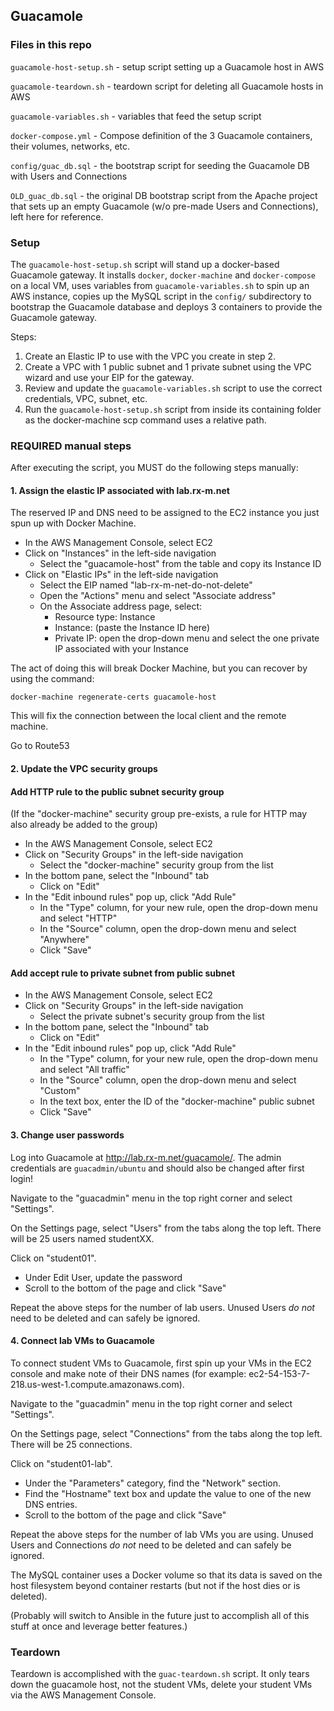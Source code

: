 ## Guacamole


### Files in this repo

`guacamole-host-setup.sh` - setup script setting up a Guacamole host in AWS

`guacamole-teardown.sh` - teardown script for deleting all Guacamole hosts in AWS

`guacamole-variables.sh` - variables that feed the setup script

`docker-compose.yml` - Compose definition of the 3 Guacamole containers, their volumes, networks, etc.

`config/guac_db.sql` - the bootstrap script for seeding the Guacamole DB with Users and Connections

`OLD_guac_db.sql` - the original DB bootstrap script from the Apache project that sets up an empty Guacamole (w/o
pre-made Users and Connections), left here for reference.


### Setup

The `guacamole-host-setup.sh` script will stand up a docker-based Guacamole gateway. It installs `docker`,
`docker-machine` and `docker-compose` on a local VM, uses variables from `guacamole-variables.sh` to spin up an AWS
instance, copies up the MySQL script in the `config/` subdirectory to bootstrap the Guacamole database and deploys 3
containers to provide the Guacamole gateway.

Steps:

1. Create an Elastic IP to use with the VPC you create in step 2.
2. Create a VPC with 1 public subnet and 1 private subnet using the VPC wizard and use your EIP for the gateway.
3. Review and update the `guacamole-variables.sh` script to use the correct credentials, VPC, subnet, etc.
4. Run the `guacamole-host-setup.sh` script from inside its containing folder as the docker-machine scp command uses a
relative path.


### REQUIRED manual steps

After executing the script, you MUST do the following steps manually:


#### 1. Assign the elastic IP associated with lab.rx-m.net

The reserved IP and DNS need to be assigned to the EC2 instance you just spun up with Docker Machine.

- In the AWS Management Console, select EC2
- Click on "Instances" in the left-side navigation
  - Select the "guacamole-host" from the table and copy its Instance ID
- Click on "Elastic IPs" in the left-side navigation
  - Select the EIP named "lab-rx-m-net-do-not-delete"
  - Open the "Actions" menu and select "Associate address"
  - On the Associate address page, select:
    - Resource type: Instance
    - Instance: (paste the Instance ID here)
    - Private IP: open the drop-down menu and select the one private IP associated with your Instance

The act of doing this will break Docker Machine, but you can recover by using the command:

`docker-machine regenerate-certs guacamole-host`

This will fix the connection between the local client and the remote machine.

Go to Route53


#### 2. Update the VPC security groups


#### Add HTTP rule to the public subnet security group

(If the "docker-machine" security group pre-exists, a rule for HTTP may also already be added to the group)

- In the AWS Management Console, select EC2
- Click on "Security Groups" in the left-side navigation
  - Select the "docker-machine" security group from the list
- In the bottom pane, select the "Inbound" tab
  - Click on "Edit"
- In the "Edit inbound rules" pop up, click "Add Rule"
  - In the "Type" column, for your new rule, open the drop-down menu and select "HTTP"
  - In the "Source" column, open the drop-down menu and select "Anywhere"
  - Click "Save"


#### Add accept rule to private subnet from public subnet

- In the AWS Management Console, select EC2
- Click on "Security Groups" in the left-side navigation
  - Select the private subnet's security group from the list
- In the bottom pane, select the "Inbound" tab
  - Click on "Edit"
- In the "Edit inbound rules" pop up, click "Add Rule"
  - In the "Type" column, for your new rule, open the drop-down menu and select "All traffic"
  - In the "Source" column, open the drop-down menu and select "Custom"
  - In the text box, enter the ID of the "docker-machine" public subnet
  - Click "Save"


#### 3. Change user passwords

Log into Guacamole at http://lab.rx-m.net/guacamole/. The admin credentials are `guacadmin/ubuntu` and should also be
changed after first login!

Navigate to the "guacadmin" menu in the top right corner and select "Settings".

On the Settings page, select "Users" from the tabs along the top left. There will be 25 users named studentXX.

Click on "student01".
- Under Edit User, update the password
- Scroll to the bottom of the page and click "Save"

Repeat the above steps for the number of lab users. Unused Users _do not_ need to be deleted and can safely be ignored.


#### 4. Connect lab VMs to Guacamole

To connect student VMs to Guacamole, first spin up your VMs in the EC2 console and make note of their DNS names (for
example: ec2-54-153-7-218.us-west-1.compute.amazonaws.com).

Navigate to the "guacadmin" menu in the top right corner and select "Settings".

On the Settings page, select "Connections" from the tabs along the top left. There will be 25 connections.

Click on "student01-lab".
- Under the "Parameters" category, find the "Network" section.
- Find the "Hostname" text box and update the value to one of the new DNS entries.
- Scroll to the bottom of the page and click "Save"

Repeat the above steps for the number of lab VMs you are using. Unused Users and Connections _do not_ need to be deleted
and can safely be ignored.

The MySQL container uses a Docker volume so that its data is saved on the host filesystem beyond container restarts (but
not if the host dies or is deleted).


(Probably will switch to Ansible in the future just to accomplish all of this stuff at once and leverage better features.)


### Teardown

Teardown is accomplished with the `guac-teardown.sh` script. It only tears down the guacamole host, not the student VMs,
delete your student VMs via the AWS Management Console.
